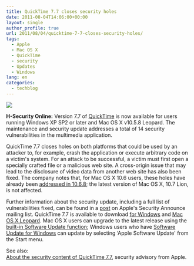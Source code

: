 ```yaml
---
title: QuickTime 7.7 closes security holes
date: 2011-08-04T14:06:00+00:00
layout: single
author_profile: true
url: 2011/08/04/quicktime-7-7-closes-security-holes/
tags:
  - Apple
  - Mac OS X
  - QuickTime
  - security
  - Updates
  - Windows
lang: en
categories: 
  - techblog
---
```

[![](http://1.bp.blogspot.com/-c_i3xoOcbiI/TjqgHJPa23I/AAAAAAAAD8Q/d-jgLK-50cI/s1600/quicktime_logo_txt200-56bc9f4a22d1598c.png)](http://1.bp.blogspot.com/-c_i3xoOcbiI/TjqgHJPa23I/AAAAAAAAD8Q/d-jgLK-50cI/s1600/quicktime_logo_txt200-56bc9f4a22d1598c.png)

**H-Security Online:** Version 7.7 of [QuickTime](http://www.apple.com/quicktime/) is now available for users running Windows XP SP2 or later and Mac OS X v10.5.8 Leopard. The maintenance and security update addresses a total of 14 security vulnerabilities in the multimedia application.

QuickTime 7.7 closes holes on both platforms that could be used by an attacker to, for example, crash the application or execute arbitrary code on a victim's system. For an attack to be successful, a victim must first open a specially crafted file or a malicious web site. A cross-origin issue that may lead to the disclosure of video data from another web site has also been fixed. The company notes that, for Mac OS X 10.6 users, these holes have already been [addressed in 10.6.8](http://www.h-online.com/news/item/Apple-releases-Mac-OS-X-10-6-8-1267147.html); the latest version of Mac OS X, 10.7 Lion, is not affected.

Further information about the security update, including a full list of vulnerabilities fixed, can be found in a [post](http://lists.apple.com/archives/Security-announce/2011/Aug/msg00000.html) on Apple's Security Announce mailing list. QuickTime 7.7 is available to download [for Windows](http://support.apple.com/kb/DL837) and [Mac OS X Leopard](http://support.apple.com/kb/DL761). Mac OS X users can upgrade to the latest release using the [built-in Software Update function](http://support.apple.com/kb/HT1338?viewlocale=en_US); Windows users who have [Software Update for Windows](http://support.apple.com/kb/HT2305) can update by selecting ‘Apple Software Update' from the Start menu.

See also:  
[About the security content of QuickTime 7.7](http://support.apple.com/kb/HT4826), security advisory from Apple.
